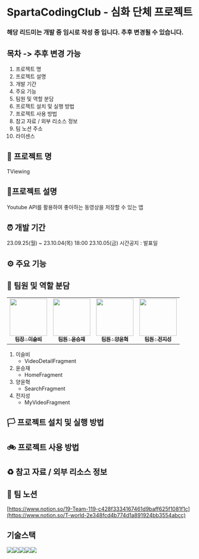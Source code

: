 # SpartaCodingClub - 심화 단체 프로젝트

### 해당 리드미는 개발 중 임시로 작성 중 입니다. 추후 변경될 수 있습니다.

## 목차 -> 추후 변경 가능
1. 프로젝트 명
2. 프로젝트 설명
3. 개발 기간
4. 주요 기능
5. 팀원 및 역할 분담
6. 프로젝트 설치 및 실행 방법
7. 프로젝트 사용 방법
8. 참고 자료 / 외부 리소스 정보
9. 팀 노션 주소
10. 라이센스


## 🎀 프로젝트 명
TViewing 


## 🎊프로젝트 설명
Youtube API를 활용하여 좋아하는 동영상을 저장할 수 있는 앱  


## ⏰ 개발 기간
23.09.25(월) ~ 23.10.04(목) 18:00
23.10.05(금) 시간공지 : 발표일


## ⚙️ 주요 기능


## 🎉 팀원 및 역할 분담
<table>
  <tbody>
    <tr>
      <td align="center"><a href="https://github.com/Seulbi-Lee-project"><img src="https://avatars.githubusercontent.com/u/138438363?v=4" width="100px;"><br /><sub><b>팀장 : 이슬비</b></sub></a><br /></a></td>
      <td align="center"><a href="https://github.com/LordOfWins"><img src="https://avatars.githubusercontent.com/u/106107068?v=4" width="100px;"><br /><sub><b>팀원 : 윤승재</b></sub></a><br /></a></td>
      <td align="center"><a href="https://github.com/yangyunhyeok?tab=repositories"><img src="https://avatars.githubusercontent.com/u/139089275?v=4" width="100px;"><br /><sub><b>팀원 : 양윤혁</b></sub></a><br /></a></td>
      <td align="center"><a href="https://github.com/PMETNT"><img src="https://avatars.githubusercontent.com/u/139109345?v=4" width="100px;"><br /><sub><b>팀원 : 전지성</b></sub></a><br /></a></td>
     <tr/>
  </tbody>
</table>

1. 이슬비
   - VideoDetailFragment
2. 윤승재
   - HomeFragment
3. 양윤혁
   - SearchFragment
4. 전지성
   - MyVideoFragment


## 🏳️ 프로젝트 설치 및 실행 방법


## 🚲 프로젝트 사용 방법


## ♻️ 참고 자료 / 외부 리소스 정보


## 📖 팀 노션
[https://www.notion.so/19-Team-119-c428f3334167461d9baff625f1081f1c](https://www.notion.so/T-world-2e348fcd4b774d1a891924bb3554abcc)


## 기술스택
<img src="https://img.shields.io/badge/github-181717?style=for-the-badge&logo=github&logoColor=white"><img src="https://img.shields.io/badge/git-F05032?style=for-the-badge&logo=git&logoColor=white"><img src="https://img.shields.io/badge/gradle-02303A?style=for-the-badge&logo=gradle&logoColor=white"><img src="https://img.shields.io/badge/Kotlin-7F52FF?style=for-the-badge&logo=Kotlin&logoColor=white"><img src="https://img.shields.io/badge/Android-3DDC84?style=for-the-badge&logo=Android&logoColor=white">
